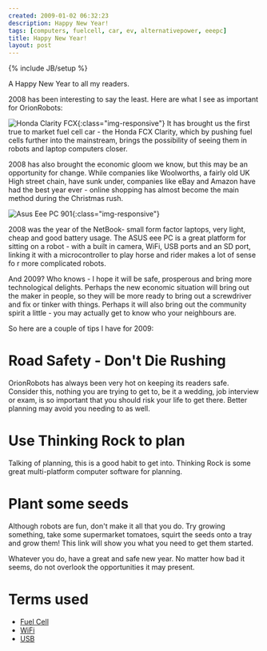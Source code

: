 ```yaml
---
created: 2009-01-02 06:32:23
description: Happy New Year!
tags: [computers, fuelcell, car, ev, alternativepower, eeepc]
title: Happy New Year!
layout: post
---
```

{% include JB/setup %}

A Happy New Year to all my readers.

2008 has been interesting to say the least. Here are what I see as important for OrionRobots:

![Honda Clarity FCX](http://orionrobots.co.uk/image596){:class="img-responsive"}
It has brought us the first true to market fuel cell car - the Honda FCX Clarity, which by pushing fuel cells further into the mainstream, brings the possibility of seeing them in robots and laptop computers closer.

2008 has also brought the economic gloom we know, but this may be an opportunity for change. While companies like Woolworths, a fairly old UK High street chain, have sunk under, companies like eBay and Amazon have had the best year ever - online shopping has almost become the main method during the Christmas rush.

![Asus Eee PC 901](http://orionrobots.co.uk/image597){:class="img-responsive"}

2008 was the year of the NetBook- small form factor laptops, very light, cheap and good battery usage. The ASUS eee PC is a great platform for sitting on a robot - with a built in camera, WiFi, USB ports and an SD port, linking it with a microcontroller to play horse and rider makes a lot of sense fo   r more complicated robots.

And 2009? Who knows - I hope it will be safe, prosperous and bring more technological delights. Perhaps the new economic situation will bring out the maker in people, so they will be more ready to bring out a screwdriver and fix or tinker with things. Perhaps it will also bring out the community spirit a little - you may actually get to know who your neighbours are.

So here are a couple of tips I have for 2009:

# Road Safety - Don't Die Rushing

OrionRobots has always been very hot on keeping its readers safe. Consider this, nothing you are trying to get to, be it a wedding, job interview or exam, is so important that you should risk your life to get there. Better planning may avoid you needing to as well.

# Use Thinking Rock to plan

Talking of planning, this is a good habit to get into. Thinking Rock is some great multi-platform computer software for planning.

# Plant some seeds

Although robots are fun, don't make it all that you do. Try growing something, take some supermarket tomatoes, squirt the seeds onto a tray and grow them! This link will show you what you need to get them started.

Whatever you do, have a great and safe new year. No matter how bad it seems, do not overlook the opportunities it may present.

# Terms used

* [Fuel Cell](/Fuel+Cell)
* [WiFi](/WiFi)
* [USB](/USB)
